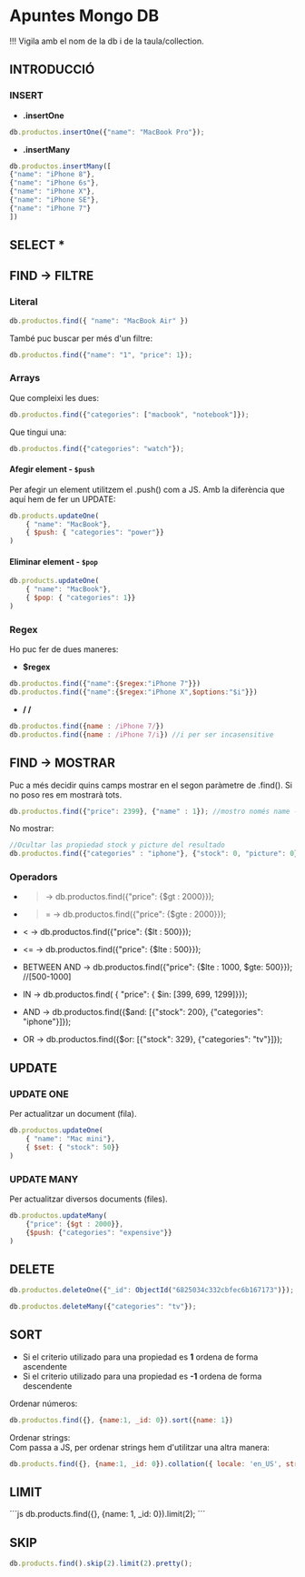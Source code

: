 # Apuntes Mongo DB
!!! Vigila amb el nom de la db i de la taula/collection.

## INTRODUCCIÓ

### INSERT
+ **.insertOne**
```js
db.productos.insertOne({"name": "MacBook Pro"});
```
+ **.insertMany**
```js
db.productos.insertMany([
{"name": "iPhone 8"},
{"name": "iPhone 6s"},
{"name": "iPhone X"},
{"name": "iPhone SE"},
{"name": "iPhone 7"}
])

```
## SELECT *

## FIND -> FILTRE

### Literal
```js
db.productos.find({ "name": "MacBook Air" })
```

També puc buscar per més d'un filtre:
```js
db.productos.find({"name": "1", "price": 1});
```

### Arrays
Que compleixi les dues:
```js
db.productos.find({"categories": ["macbook", "notebook"]});
```

Que tingui una:
```js
db.productos.find({"categories": "watch"});
```

#### Afegir element - `$push`
Per afegir un element utilitzem el .push() com a JS. Amb la diferència que aquí hem de fer un UPDATE:
```js
db.products.updateOne(
	{ "name": "MacBook"},
	{ $push: { "categories": "power"}}
)
```

#### Eliminar element - `$pop`
```js
db.products.updateOne(
	{ "name": "MacBook"},
	{ $pop: { "categories": 1}}
)
```


### Regex
Ho puc fer de dues maneres:
+ **$regex**
```js
db.productos.find({"name":{$regex:"iPhone 7"}})
db.productos.find({"name":{$regex:"iPhone X",$options:"$i"}})
```
+ **/ /**
```js
db.productos.find({name : /iPhone 7/})
db.productos.find({name : /iPhone 7/i}) //i per ser incasensitive
```


## FIND -> MOSTRAR
Puc a més decidir quins camps mostrar en el segon paràmetre de .find(). Si no poso res em mostrarà tots.
```js
db.productos.find({"price": 2399}, {"name" : 1}); //mostro només name --  0-> no mostrar, 1-> mostrar
```

No mostrar:    
```js
//Ocultar las propiedad stock y picture del resultado
db.productos.find({"categories" : "iphone"}, {"stock": 0, "picture": 0});
```


### Operadors
+ > -> db.productos.find({"price": {$gt : 2000}});
+ >= -> db.productos.find({"price": {$gte : 2000}});
+ < -> db.productos.find({"price": {$lt : 500}});
+ <= -> db.productos.find({"price": {$lte : 500}});

+ BETWEEN  AND -> db.productos.find({"price": {$lte : 1000, $gte: 500}}); //[500-1000]

+ IN -> db.productos.find( { "price": { $in: [399, 699, 1299]}});


+ AND -> db.productos.find({$and: [{"stock": 200}, {"categories": "iphone"}]});
+ OR -> db.productos.find({$or: [{"stock": 329}, {"categories": "tv"}]});


## UPDATE

### UPDATE ONE
Per actualitzar un document (fila).
```js
db.productos.updateOne(
	{ "name": "Mac mini"},
	{ $set: { "stock": 50}}
)
```
### UPDATE MANY
Per actualitzar diversos documents (files).
```js
db.productos.updateMany(
    {"price": {$gt : 2000}},
    {$push: {"categories": "expensive"}}
)
```

## DELETE
```js
db.productos.deleteOne({"_id": ObjectId("6825034c332cbfec6b167173")});
```
```js
db.productos.deleteMany({"categories": "tv"});
```

## SORT

+ Si el criterio utilizado para una propiedad es **1** ordena de forma ascendente
+ Si el criterio utilizado para una propiedad es **-1** ordena de forma descendente

Ordenar números:  
```js
db.productos.find({}, {name:1, _id: 0}).sort({name: 1})
```

Ordenar strings:  
Com passa a JS, per ordenar strings hem d'utilitzar una altra manera:
```js
db.products.find({}, {name:1, _id: 0}).collation({ locale: 'en_US', strength: 1 }).sort({name: 1})
```


## LIMIT
´´´js
db.products.find({}, {name: 1, _id: 0}).limit(2);
´´´

## SKIP
```js
db.products.find().skip(2).limit(2).pretty();
```
